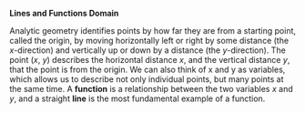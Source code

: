 **Lines and Functions Domain**

Analytic geometry identifies points by how far they are from a starting point, called the origin, by moving horizontally left or right by some distance (the *x*-direction) and vertically up or down by a distance (the *y*-direction). The point (*x*, *y*) describes the horizontal distance *x*, and the vertical distance *y*, that the point is from the origin. We can also think of x and y as variables, which allows us to describe not only individual points, but many points at the same time. A **function** is a relationship between the two variables *x* and *y*, and a straight **line** is the most fundamental example of a function. 
